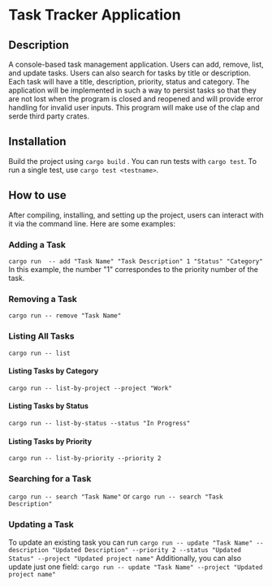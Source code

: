 
# Task Tracker Application

## Description

A console-based task management application. Users can add, remove, list, and update tasks. Users can also search for tasks by title or description. Each task will have a title, description, priority, status and category. The application will be implemented in such a way to persist tasks so that they are not lost when the program is closed and reopened and will provide error handling for invalid user inputs. This program will make use of the clap and serde third party crates. 

## Installation

Build the project using ` cargo build ` . You can run tests with ` cargo test `. To run a single test, use ` cargo test <testname> `.

## How to use

After compiling, installing, and setting up the project, users can interact with it via the command line. Here are some examples:

### Adding a Task

` cargo run  -- add "Task Name" "Task Description" 1 "Status" "Category" ` In this example, the number "1" correspondes to the priority number of the task.

### Removing a Task

` cargo run -- remove "Task Name" `

### Listing All Tasks

` cargo run -- list `

#### Listing Tasks by Category

` cargo run -- list-by-project --project "Work" `

#### Listing Tasks by Status

` cargo run -- list-by-status --status "In Progress" `

#### Listing Tasks by Priority

` cargo run -- list-by-priority --priority 2 `

### Searching for a Task

` cargo run -- search "Task Name" ` or `cargo run -- search "Task Description" `

### Updating a Task

To update an existing task you can run ` cargo run -- update "Task Name" --description "Updated Description" --priority 2 --status "Updated Status" --project "Updated project name" `
Additionally, you can also update just one field: ` cargo run -- update "Task Name" --project "Updated project name" `

